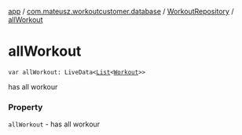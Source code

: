 [app](../../index.md) / [com.mateusz.workoutcustomer.database](../index.md) / [WorkoutRepository](index.md) / [allWorkout](./all-workout.md)

# allWorkout

`var allWorkout: LiveData<`[`List`](https://kotlinlang.org/api/latest/jvm/stdlib/kotlin.collections/-list/index.html)`<`[`Workout`](../-workout/index.md)`>>`

has all workour

### Property

`allWorkout` - has all workour